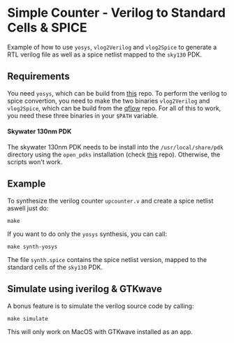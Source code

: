 # Simple Counter - Verilog to Standard Cells & SPICE
Example of how to use `yosys`, `vlog2Verilog` and `vlog2Spice` to generate a RTL verilog file as well as a spice netlist mapped to the `sky130` PDK.

## Requirements
You need `yosys`, which can be build from [this](https://github.com/YosysHQ/yosys) repo. To perform the verilog to spice convertion, you need to make the two
binaries `vlog2Verilog` and `vlog2Spice`, which can be build from the [qflow](https://github.com/RTimothyEdwards/qflow) repo. For all of this to work, you need
these three binaries in your `$PATH` variable.

#### Skywater 130nm PDK
The skywater 130nm PDK needs to be install into the `/usr/local/share/pdk` directory using the `open_pdks` installation 
(check [this](https://github.com/RTimothyEdwards/open_pdks) repo). Otherwise, the scripts won't work.

## Example
To synthesize the verilog counter `upcounter.v` and create a spice netlist aswell just do:
```
make
```
If you want to do only the `yosys` synthesis, you can call:
```
make synth-yosys
```
The file `synth.spice` contains the spice netlist version, mapped to the standard cells of the `sky130` PDK.

## Simulate using iverilog & GTKwave
A bonus feature is to simulate the verilog source code by calling:
```
make simulate
```
This will only work on MacOS with GTKwave installed as an app.
